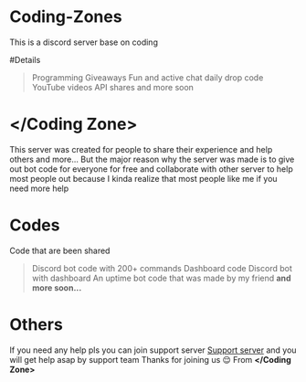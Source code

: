 # Coding-Zones
This is a discord server base on coding

#Details
> Programming
> Giveaways
> Fun and active chat
> daily drop code
> YouTube videos
> API shares
> and more soon

# </Coding Zone>

This server was created for people to share their  experience and help others and more...
But the major reason why the server was made is to give out bot code for everyone for free and  collaborate with other server to help most people out because I kinda  realize that most people like me if you need more help  

# Codes
Code that are been shared
> Discord bot code with 200+ commands
> Dashboard code
> Discord bot with dashboard
> An uptime bot code that was made by my friend
> **and more soon...**

# Others
If you need any help pls you can join support server [Support server](https://dsc.gg/codingzone) and you will get help asap by support team 
Thanks for joining us 😌
From **</Coding Zone>**
